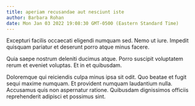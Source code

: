 ```yaml
---
title: aperiam recusandae aut nesciunt iste
author: Barbara Rohan
date: Mon Jan 03 2022 19:08:30 GMT-0500 (Eastern Standard Time)
---
```

Excepturi facilis occaecati eligendi numquam sed. Nemo ut iure. Impedit quisquam pariatur et deserunt porro atque minus facere.

 Quia saepe nostrum deleniti ducimus atque. Porro suscipit voluptatem rerum et eveniet voluptas. Et in et quibusdam.

 Doloremque qui reiciendis culpa minus ipsa sit odit. Quo beatae et fugit sequi maxime numquam. Et provident numquam laudantium nulla. Accusamus quis non aspernatur ratione. Quibusdam dignissimos officiis reprehenderit adipisci et possimus sint.